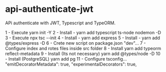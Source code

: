 # api-authenticate-jwt

APi authenticate with JWT, Typescript and TypeORM.

1 - Execute yarn init -Y
2 - Install - yarn add typescript ts-node nodemon -D
3 - Execute npx tsc --init
4 - Install - yarn add express
5 - Install - yarn add @types/express -D
6 - Crete new script on package.json "dev"...
7 - Configure index and rotes files inside src folder
8 - Install yarn add typeorm reflect-metadata
9 - Install (Its not necessary) yarn add @types/node -D
10 - Install (PostgreSQL) yarn add pg
11 - Configure tsconfig... 
"emitDecoratorMetadata": true,
"experimentalDecorators": true,
